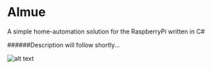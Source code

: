 # Almue
A simple home-automation solution for the RaspberryPi written in C#

######Description will follow shortly...

![alt text](https://github.com/he4d/AlmueAndroid/blob/master/AlmueAndroid.png "AlmueAndroid in use..")
